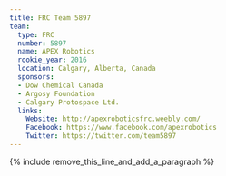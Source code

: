 ```yaml
---
title: FRC Team 5897
team:
  type: FRC
  number: 5897
  name: APEX Robotics
  rookie_year: 2016
  location: Calgary, Alberta, Canada
  sponsors:
  - Dow Chemical Canada
  - Argosy Foundation
  - Calgary Protospace Ltd.
  links:
    Website: http://apexroboticsfrc.weebly.com/
    Facebook: https://www.facebook.com/apexrobotics
    Twitter: https://twitter.com/team5897
---
```


{% include remove_this_line_and_add_a_paragraph %}